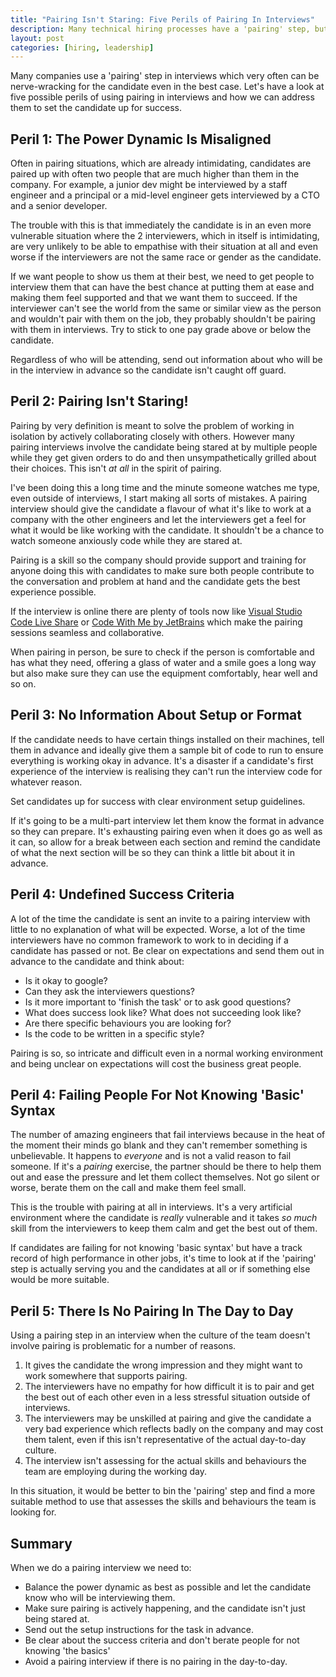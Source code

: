 ```yaml
---
title: "Pairing Isn't Staring: Five Perils of Pairing In Interviews"
description: Many technical hiring processes have a 'pairing' step, but not many of them actually involve pairing but staring! Let's look at five possible perils of interview pairing and how we can address them to set the candidate up for success.
layout: post
categories: [hiring, leadership]
---
```

Many companies use a 'pairing' step in interviews which very often can be nerve-wracking for the candidate even in the best case. Let's have a look at five possible perils of using pairing in interviews and how we can address them to set the candidate up for success.

## Peril 1: The Power Dynamic Is Misaligned
Often in pairing situations, which are already intimidating, candidates are paired up with often two people that are much higher than them in the company. For example, a junior dev might be interviewed by a staff engineer and a principal or a mid-level engineer gets interviewed by a CTO and a senior developer.

The trouble with this is that immediately the candidate is in an even more vulnerable situation where the 2 interviewers, which in itself is intimidating, are very unlikely to be able to empathise with their situation at all and even worse if the interviewers are not the same race or gender as the candidate.

If we want people to show us them at their best, we need to get people to interview them that can have the best chance at putting them at ease and making them feel supported and that we want them to succeed. If the interviewer can't see the world from the same or similar view as the person and wouldn't pair with them on the job, they probably shouldn't be pairing with them in interviews. Try to stick to one pay grade above or below the candidate.

Regardless of who will be attending, send out information about who will be in the interview in advance so the candidate isn't caught off guard.

## Peril 2: Pairing Isn't Staring!
Pairing by very definition is meant to solve the problem of working in isolation by actively collaborating closely with others. However many pairing interviews involve the candidate being stared at by multiple people while they get given orders to do and then unsympathetically grilled about their choices. This isn't _at all_ in the spirit of pairing.

I've been doing this a long time and the minute someone watches me type, even outside of interviews, I start making all sorts of mistakes. A pairing interview should give the candidate a flavour of what it's like to work at a company with the other engineers and let the interviewers get a feel for what it would be like working with the candidate. It shouldn't be a chance to watch someone anxiously code while they are stared at.

Pairing is a skill so the company should provide support and training for anyone doing this with candidates to make sure both people contribute to the conversation and problem at hand and the candidate gets the best experience possible.

If the interview is online there are plenty of tools now like [Visual Studio Code Live Share](https://visualstudio.microsoft.com/services/live-share/) or [Code With Me by JetBrains](https://www.jetbrains.com/code-with-me/#:~:text=Code%20With%20Me%20is%20a,it%20together%20in%20real%20time.) which make the pairing sessions seamless and collaborative.

When pairing in person, be sure to check if the person is comfortable and has what they need, offering a glass of water and a smile goes a long way but also make sure they can use the equipment comfortably, hear well and so on.

## Peril 3: No Information About Setup or Format
If the candidate needs to have certain things installed on their machines, tell them in advance and ideally give them a sample bit of code to run to ensure everything is working okay in advance. It's a disaster if a candidate's first experience of the interview is realising they can't run the interview code for whatever reason.

Set candidates up for success with clear environment setup guidelines.

If it's going to be a multi-part interview let them know the format in advance so they can prepare. It's exhausting pairing even when it does go as well as it can, so allow for a break between each section and remind the candidate of what the next section will be so they can think a little bit about it in advance.

## Peril 4: Undefined Success Criteria
A lot of the time the candidate is sent an invite to a pairing interview with little to no explanation of what will be expected. Worse, a lot of the time interviewers have no common framework to work to in deciding if a candidate has passed or not. Be clear on expectations and send them out in advance to the candidate and think about:

- Is it okay to google?
- Can they ask the interviewers questions?
- Is it more important to 'finish the task' or to ask good questions?
- What does success look like? What does not succeeding look like?
- Are there specific behaviours you are looking for?
- Is the code to be written in a specific style?

Pairing is so, so intricate and difficult even in a normal working environment and being unclear on expectations will cost the business great people.

## Peril 4: Failing People For Not Knowing 'Basic' Syntax
The number of amazing engineers that fail interviews because in the heat of the moment their minds go blank and they can't remember something is unbelievable. It happens to _everyone_ and is not a valid reason to fail someone. If it's a _pairing_ exercise, the partner should be there to help them out and ease the pressure and let them collect themselves. Not go silent or worse, berate them on the call and make them feel small.

This is the trouble with pairing at all in interviews. It's a very artificial environment where the candidate is _really_ vulnerable and it takes _so much_ skill from the interviewers to keep them calm and get the best out of them.

If candidates are failing for not knowing 'basic syntax' but have a track record of high performance in other jobs, it's time to look at if the 'pairing' step is actually serving you and the candidates at all or if something else would be more suitable.

## Peril 5: There Is No Pairing In The Day to Day
Using a pairing step in an interview when the culture of the team doesn't involve pairing is problematic for a number of reasons.

1. It gives the candidate the wrong impression and they might want to work somewhere that supports pairing.
2. The interviewers have no empathy for how difficult it is to pair and get the best out of each other even in a less stressful situation outside of interviews.
3. The interviewers may be unskilled at pairing and give the candidate a very bad experience which reflects badly on the company and may cost them talent, even if this isn't representative of the actual day-to-day culture.
3. The interview isn't assessing for the actual skills and behaviours the team are employing during the working day.

In this situation, it would be better to bin the 'pairing' step and find a more suitable method to use that assesses the skills and behaviours the team is looking for.

## Summary

When we do a pairing interview we need to:
- Balance the power dynamic as best as possible and let the candidate know who will be interviewing them.
- Make sure pairing is actively happening, and the candidate isn't just being stared at.
- Send out the setup instructions for the task in advance.
- Be clear about the success criteria and don't berate people for not knowing 'the basics'
- Avoid a pairing interview if there is no pairing in the day-to-day.
